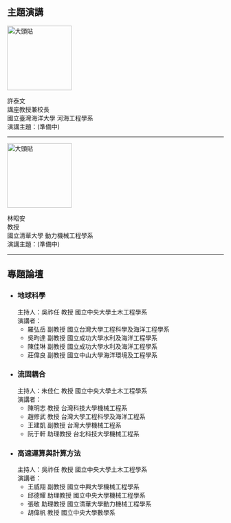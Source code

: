 

## 主題演講

<img src="/static/img/pngtree-person-gray-photo-placeholder-man-silhouette-on-gray-background-png-image_4847624.png" alt="大頭貼" class = "imgclass"> 

許泰文  
講座教授兼校長  
國立臺灣海洋大學 河海工程學系  
演講主題：(準備中)  

<hr/>

<img src="/static/img/pngtree-person-gray-photo-placeholder-man-silhouette-on-gray-background-png-image_4847624.png" alt="大頭貼" class = "imgclass">  

林昭安  
教授  
國立清華大學 動力機械工程學系  
演講主題：(準備中)  

<hr/>

## 專題論壇
* ### 地球科學  
    主持人：吳祚任 教授 國立中央大學土木工程學系  
    演講者：
    * 羅弘岳 副教授	國立台灣大學工程科學及海洋工程學系
    * 吳昀達 副教授	國立成功大學水利及海洋工程學系
    * 陳佳琳 副教授	國立成功大學水利及海洋工程學系
    * 莊偉良 副教授	國立中山大學海洋環境及工程學系

* ### 流固耦合  
    主持人：朱佳仁 教授	國立中央大學土木工程學系  
    演講者：
    * 陳明志 教授 台灣科技大學機械工程系
    * 趙修武 教授 台灣大學工程科學及海洋工程系
    * 王建凱 副教授 台灣大學機械工程系
    * 阮于軒 助理教授 台北科技大學機械工程系

* ### 高速運算與計算方法  
    主持人：吳祚任 教授 國立中央大學土木工程學系  
    演講者：
    * 王威翔 副教授 國立中興大學機械工程學系
    * 邱德耀 助理教授 國立中央大學機械工程學系
    * 張敬 助理教授 國立清華大學動力機械工程學系
    * 胡偉帆 教授 國立中央大學數學系


<style>
    .imgclass {
        width: 150px;
        height: auto;
    }

    p {
        margin-bottom: 0;
    }
</style>